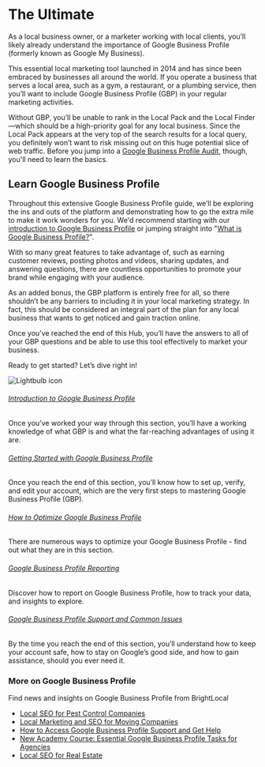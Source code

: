 # The Ultimate


As a local business owner, or a marketer working with local clients, you’ll likely already understand the importance of Google Business Profile (formerly known as Google My Business).

This essential local marketing tool launched in 2014 and has since been embraced by businesses all around the world. If you operate a business that serves a local area, such as a gym, a restaurant, or a plumbing service, then you’ll want to include Google Business Profile (GBP) in your regular marketing activities.

Without GBP, you’ll be unable to rank in the Local Pack and the Local Finder—which should be a high-priority goal for any local business. Since the Local Pack appears at the very top of the search results for a local query, you definitely won’t want to risk missing out on this huge potential slice of web traffic. Before you jump into a [Google Business Profile Audit](https://www.brightlocal.com/local-seo-tools/auditing/google-business-profile-audit/), though, you'll need to learn the basics.

## Learn Google Business Profile

Throughout this extensive Google Business Profile guide, we’ll be exploring the ins and outs of the platform and demonstrating how to go the extra mile to make it work wonders for you. We'd recommend starting with our [introduction to Google Business Profile](https://www.brightlocal.com/learn/google-business-profile/introduction/) or jumping straight into "[What is Google Business Profile?](https://www.brightlocal.com/learn/google-business-profile/introduction/what-is-google-business-profile/)".

With so many great features to take advantage of, such as earning customer reviews, posting photos and videos, sharing updates, and answering questions, there are countless opportunities to promote your brand while engaging with your audience.

As an added bonus, the GBP platform is entirely free for all, so there shouldn’t be any barriers to including it in your local marketing strategy. In fact, this should be considered an integral part of the plan for any local business that wants to get noticed and gain traction online.

Once you’ve reached the end of this Hub, you’ll have the answers to all of your GBP questions and be able to use this tool effectively to market your business.

Ready to get started? Let’s dive right in!

![Lightbulb icon](https://www.brightlocal.com/wp-content/themes/brightlocal-2023/dist/images/icons/icon-lightbulb.svg)

###### [Introduction to Google Business Profile](https://www.brightlocal.com/learn/google-business-profile/introduction/ "Introduction to Google Business Profile")

Once you’ve worked your way through this section, you’ll have a working knowledge of what GBP is and what the far-reaching advantages of using it are.

###### [Getting Started with Google Business Profile](https://www.brightlocal.com/learn/google-business-profile/getting-started/ "Getting Started with Google Business Profile")

Once you reach the end of this section, you’ll know how to set up, verify, and edit your account, which are the very first steps to mastering Google Business Profile (GBP).

###### [How to Optimize Google Business Profile](https://www.brightlocal.com/learn/google-business-profile/optimization/ "How to Optimize Google Business Profile")

There are numerous ways to optimize your Google Business Profile - find out what they are in this section.

###### [Google Business Profile Reporting](https://www.brightlocal.com/learn/google-business-profile/reporting/ "Google Business Profile Reporting")

Discover how to report on Google Business Profile, how to track your data, and insights to explore.

###### [Google Business Profile Support and Common Issues](https://www.brightlocal.com/learn/google-business-profile/support-common-issues/ "Google Business Profile Support and Common Issues")

By the time you reach the end of this section, you’ll understand how to keep your account safe, how to stay on Google’s good side, and how to gain assistance, should you ever need it.

### More on Google Business Profile

Find news and insights on Google Business Profile from BrightLocal

* [Local SEO for Pest Control Companies](https://www.brightlocal.com/learn/local-seo-pest-control/ "Local SEO for Pest Control Companies")
* [Local Marketing and SEO for Moving Companies](https://www.brightlocal.com/learn/local-seo-for-moving-companies/ "Local Marketing and SEO for Moving Companies")
* [How to Access Google Business Profile Support and Get Help](https://www.brightlocal.com/learn/google-business-profile/support-common-issues/getting-support/ "How to Access Google Business Profile Support and Get Help")
* [New Academy Course: Essential Google Business Profile Tasks for Agencies](https://www.brightlocal.com/blog/new-academy-course-essential-google-business-profile-tasks-for-agencies/ "New Academy Course: Essential Google Business Profile Tasks for Agencies")
* [Local SEO for Real Estate](https://www.brightlocal.com/learn/local-seo-for-real-estate/ "Local SEO for Real Estate")
